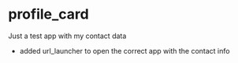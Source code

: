 # profile_card

Just a test app with my contact data

- added url_launcher to open the correct app with the contact info
